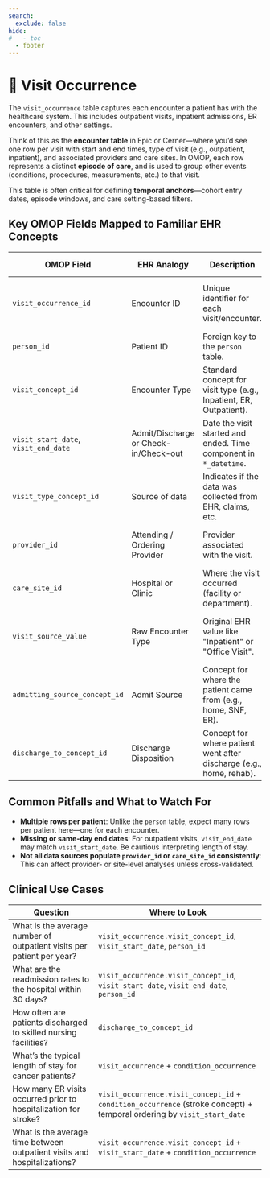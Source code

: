 ```yaml
---
search:
  exclude: false
hide:
#   - toc
  - footer
---
```


# 🏥 Visit Occurrence

The `visit_occurrence` table captures each encounter a patient has with the healthcare system. This includes outpatient visits, inpatient admissions, ER encounters, and other settings.

Think of this as the **encounter table** in Epic or Cerner—where you’d see one row per visit with start and end times, type of visit (e.g., outpatient, inpatient), and associated providers and care sites. In OMOP, each row represents a distinct **episode of care**, and is used to group other events (conditions, procedures, measurements, etc.) to that visit.

This table is often critical for defining **temporal anchors**—cohort entry dates, episode windows, and care setting-based filters.

## Key OMOP Fields Mapped to Familiar EHR Concepts

| OMOP Field | EHR Analogy | Description | Clinical Relevance |
|------------|-------------|-------------|---------------------|
| `visit_occurrence_id` | Encounter ID | Unique identifier for each visit/encounter. | Used to join lab results, conditions, etc., to a specific visit. |
| `person_id` | Patient ID | Foreign key to the `person` table. | Links the visit to the patient. |
| `visit_concept_id` | Encounter Type | Standard concept for visit type (e.g., Inpatient, ER, Outpatient). | Filters events by setting (e.g., hospitalizations vs office visits). |
| `visit_start_date`, `visit_end_date` | Admit/Discharge or Check-in/Check-out | Date the visit started and ended. Time component in `*_datetime`. | Anchors for temporal logic (e.g., pre/post visit analysis). |
| `visit_type_concept_id` | Source of data | Indicates if the data was collected from EHR, claims, etc. | Useful for understanding provenance. |
| `provider_id` | Attending / Ordering Provider | Provider associated with the visit. | Useful for provider-level quality reporting. |
| `care_site_id` | Hospital or Clinic | Where the visit occurred (facility or department). | Enables site-level reporting or regional analyses. |
| `visit_source_value` | Raw Encounter Type | Original EHR value like "Inpatient" or "Office Visit". | Useful for troubleshooting mapping or auditing data fidelity. |
| `admitting_source_concept_id` | Admit Source | Concept for where the patient came from (e.g., home, SNF, ER). | Important for admission trend analysis. |
| `discharge_to_concept_id` | Discharge Disposition | Concept for where patient went after discharge (e.g., home, rehab). | Useful for readmission or discharge planning analyses. |

## Common Pitfalls and What to Watch For

- **Multiple rows per patient**: Unlike the `person` table, expect many rows per patient here—one for each encounter.
- **Missing or same-day end dates**: For outpatient visits, `visit_end_date` may match `visit_start_date`. Be cautious interpreting length of stay.
- **Not all data sources populate `provider_id` or `care_site_id` consistently**: This can affect provider- or site-level analyses unless cross-validated.

## Clinical Use Cases

| Question | Where to Look |
|----------|----------------|
| What is the average number of outpatient visits per patient per year? | `visit_occurrence.visit_concept_id`, `visit_start_date`, `person_id` |
| What are the readmission rates to the hospital within 30 days? | `visit_occurrence.visit_concept_id`, `visit_start_date`, `visit_end_date`, `person_id` |
| How often are patients discharged to skilled nursing facilities? | `discharge_to_concept_id` |
| What’s the typical length of stay for cancer patients? | `visit_occurrence` + `condition_occurrence` |
| How many ER visits occurred prior to hospitalization for stroke? | `visit_occurrence.visit_concept_id` + `condition_occurrence` (stroke concept) + temporal ordering by `visit_start_date` |
| What is the average time between outpatient visits and hospitalizations? | `visit_occurrence.visit_concept_id` + `visit_start_date` + `condition_occurrence` |